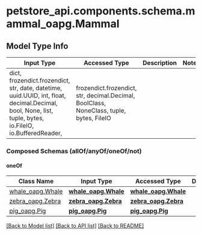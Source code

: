 # petstore_api.components.schema.mammal_oapg.Mammal

## Model Type Info
Input Type | Accessed Type | Description | Notes
------------ | ------------- | ------------- | -------------
dict, frozendict.frozendict, str, date, datetime, uuid.UUID, int, float, decimal.Decimal, bool, None, list, tuple, bytes, io.FileIO, io.BufferedReader,  | frozendict.frozendict, str, decimal.Decimal, BoolClass, NoneClass, tuple, bytes, FileIO |  | 

### Composed Schemas (allOf/anyOf/oneOf/not)
#### oneOf
Class Name | Input Type | Accessed Type | Description | Notes
------------- | ------------- | ------------- | ------------- | -------------
[whale_oapg.Whale](whale_oapg.Whale.md) | [**whale_oapg.Whale**](whale_oapg.Whale.md) | [**whale_oapg.Whale**](whale_oapg.Whale.md) |  | 
[zebra_oapg.Zebra](zebra_oapg.Zebra.md) | [**zebra_oapg.Zebra**](zebra_oapg.Zebra.md) | [**zebra_oapg.Zebra**](zebra_oapg.Zebra.md) |  | 
[pig_oapg.Pig](pig_oapg.Pig.md) | [**pig_oapg.Pig**](pig_oapg.Pig.md) | [**pig_oapg.Pig**](pig_oapg.Pig.md) |  | 

[[Back to Model list]](../../../README.md#documentation-for-models) [[Back to API list]](../../../README.md#documentation-for-api-endpoints) [[Back to README]](../../../README.md)

